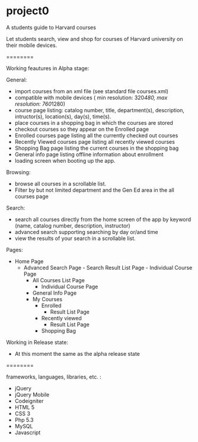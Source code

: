 project0
========

A students guide to Harvard courses

Let students search, view and shop for courses of Harvard university on their mobile devices. 

========

Working feautures in Alpha stage:


General:
- import courses from an xml file (see standard file courses.xml)
- compatible with mobile devices ( min resolution: 320*480, max resolution: 760*1280)
- course page listing: catalog number, title, department(s), description, intructor(s), location(s), day(s), time(s). 
- place courses in a shopping bag in which the courses are stored 
- checkout courses so they appear on the Enrolled page 
- Enrolled courses page listing all the currently checked out courses
- Recently Viewed courses page listing all recently viewed courses
- Shopping Bag page listing the current courses in the shopping bag 
- General info page listing offline information about enrollment
- loading screen when booting up the app. 

Browsing:
- browse all courses in a scrollable list.
- Filter by but not limited department and the Gen Ed area in the all courses page

Search:
- search all courses directly from the home screen of the app by keyword (name, catalog number, description, instructor)
- advanced search supporting searching by day or/and time
- view the results of your search in a scrollable list.

Pages:
- Home Page
  - Advanced Search Page
		- Search Result List Page 
			- Individual Course Page
	- All Courses List Page
		- Individual Course Page
	- General Info Page
	- My Courses
		- Enrolled
			- Result List Page 
		- Recently viewed
			- Result List Page 
		- Shopping Bag
	

Working in Release state:
- At this moment the same as the alpha release state

========

frameworks, languages, libraries, etc. :
- jQuery
- jQuery Mobile
- Codeigniter 
- HTML 5
- CSS 3
- Php 5.3
- MySQL
- Javascript

